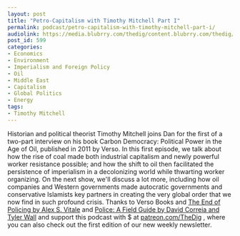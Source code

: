 ```yaml
---
layout: post
title: "Petro-Capitalism with Timothy Mitchell Part I"
permalink: podcast/petro-capitalism-with-timothy-mitchell-part-i/
audiolink: https://media.blubrry.com/thedig/content.blubrry.com/thedig/The_Dig_-_EP_101_-_Mitchell-1.mp3
post_id: 599
categories: 
- Economics
- Environment
- Imperialism and Foreign Policy
- Oil
- Middle East
- Capitalism
- Global Politics
- Energy
tags: 
- Timothy Mitchell
---
```


Historian and political theorist Timothy Mitchell joins Dan for the first of a two-part interview on his book Carbon Democracy: Political Power in the Age of Oil, published in 2011 by Verso. In this first episode, we talk about how the rise of coal made both industrial capitalism and newly powerful worker resistance possible; and how the shift to oil then facilitated the persistence of imperialism in a decolonizing world while thwarting worker organizing. On the next show, we'll discuss a lot more, including how oil companies and Western governments made autocratic governments and conservative Islamists key partners in creating the very global order that we now find in such profound crisis. Thanks to Verso Books and [The End of Policing by Alex S. Vitale](versobooks.com/books/2426-the-end-of-policing) and [Police: A Field Guide by David Correia and Tyler Wall](versobooks.com/books/2530-police) and support this podcast with $ at [patreon.com/TheDig](http://www.patreon.com/TheDig) , where you can also check out the first edition of our new weekly newsletter.
